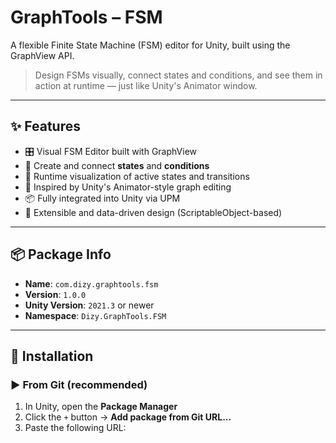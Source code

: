 # GraphTools – FSM

A flexible Finite State Machine (FSM) editor for Unity, built using the GraphView API.

> Design FSMs visually, connect states and conditions, and see them in action at runtime — just like Unity's Animator window.

---

## ✨ Features

- 🎛️ Visual FSM Editor built with GraphView
- 🧩 Create and connect **states** and **conditions**
- 🔄 Runtime visualization of active states and transitions
- 🧠 Inspired by Unity's Animator-style graph editing
- 📦 Fully integrated into Unity via UPM
- 🔧 Extensible and data-driven design (ScriptableObject-based)

---

## 📦 Package Info

- **Name**: `com.dizy.graphtools.fsm`
- **Version**: `1.0.0`
- **Unity Version**: `2021.3` or newer
- **Namespace**: `Dizy.GraphTools.FSM`

---

## 🚀 Installation

### ▶️ From Git (recommended)

1. In Unity, open the **Package Manager**
2. Click the `+` button → **Add package from Git URL...**
3. Paste the following URL:

